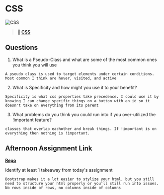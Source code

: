 # CSS

![CSS](https://bcw.blob.core.windows.net/public/cssUnit/1411879719053976)

> **📖 [CSS](https://codeworksacademy.com/fs-student-guide/resources/wk1/03-CSS)**

## Questions

1. What is a Pseudo-Class and what are some of the most common ones you think you will use
```
A pseudo class is used to target elements under certain conditions. Most common I think are hover, visited, and active
```
2. What is Specificity and how might you use it to your benefit?
```
Specificity is what css properties take precedence. I could use it by knowing I can change specific things on a button with an id so it doesn't take on everything from its parent
```
3. What problems do you think you could run into if you over-utilized the !important feature?
```
classes that overlap eachother and break things. If !important is on everything then nothing is !important.
```
## Afternoon Assignment Link

**[Repo](https://github.com/ksquaredcoding/clone-site)**

Identify at least 1 takeaway from today's assignment
```
Bootstrap makes it a lot easier to stylize your html, but you still need to structure your html properly or you'll still run into issues. No rows inside of rows, no columns inside of columns
```